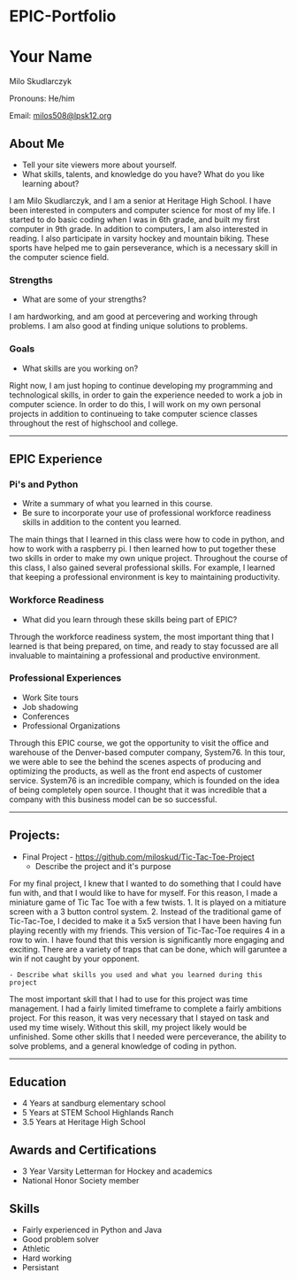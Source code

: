 # EPIC-Portfolio

# Your Name

Milo Skudlarczyk

Pronouns: He/him

Email: milos508@lpsk12.org

## About Me
* Tell your site viewers more about yourself.
* What skills, talents, and knowledge do you have? What do you like learning about?

I am Milo Skudlarczyk, and I am a senior at Heritage High School. I have been interested in computers and computer science for most of my life. I started to do basic coding when I was in 6th grade, and built my first computer in 9th grade. In addition to computers, I am also interested in reading. I also participate in varsity hockey and mountain biking. These sports have helped me to gain perseverance, which is a necessary skill in the computer science field.
### Strengths
- What are some of your strengths?

I am hardworking, and am good at percevering and working through problems. I am also good at finding unique solutions to problems.

### Goals
- What skills are you working on?

Right now, I am just hoping to continue developing my programming and technological skills, in order to gain the experience needed to work a job in computer science. In order to do this, I will work on my own personal projects in addition to continueing to take computer science classes throughout the rest of highschool and college.

---
## EPIC Experience

### Pi's and Python
* Write a summary of what you learned in this course.  
* Be sure to incorporate your use of professional workforce readiness skills in addition to the content you learned.

The main things that I learned in this class were how to code in python, and how to work with a raspberry pi. I then learned how to put together these two skills in order to make my own unique project. Throughout the course of this class, I also gained several professional skills. For example, I learned that keeping a professional environment is key to maintaining productivity.

### Workforce Readiness

- What did you learn through these skills being part of EPIC?

Through the workforce readiness system, the most important thing that I learned is that being prepared, on time, and ready to stay focussed are all invaluable to maintaining a professional and productive environment.

### Professional Experiences
- Work Site tours
- Job shadowing
- Conferences
- Professional Organizations

Through this EPIC course, we got the opportunity to visit the office and warehouse of the Denver-based computer company, System76. In this tour, we were able to see the behind the scenes aspects of producing and optimizing the products, as well as the front end aspects of customer service. System76 is an incredible company, which is founded on the idea of being completely open source. I thought that it was incredible that a company with this business model can be so successful.

---
## Projects: 
- Final Project - https://github.com/miloskud/Tic-Tac-Toe-Project
	 - Describe the project and it's purpose
 
For my final project, I knew that I wanted to do something that I could have fun with, and that I would like to have for myself. For this reason, I made a miniature game of Tic Tac Toe with a few twists. 1. It is played on a mitiature screen with a 3 button control system. 2. Instead of the traditional game of Tic-Tac-Toe, I decided to make it a 5x5 version that I have been having fun playing recently with my friends. This version of Tic-Tac-Toe requires 4 in a row to win. I have found that this version is significantly more engaging and exciting. There are a variety of traps that can be done, which will garuntee a win if not caught by your opponent.

	- Describe what skills you used and what you learned during this project

The most important skill that I had to use for this project was time management. I had a fairly limited timeframe to complete a fairly ambitions project. For this reason, it was very necessary that I stayed on task and used my time wisely. Without this skill, my project likely would be unfinished. Some other skills that I needed were perceverance, the ability to solve problems, and a general knowledge of coding in python.


---

## Education

- 4 Years at sandburg elementary school
- 5 Years at STEM School Highlands Ranch
- 3.5 Years at Heritage High School
## Awards and Certifications

- 3 Year Varsity Letterman for Hockey and academics
- National Honor Society member
## Skills

- Fairly experienced in Python and Java
- Good problem solver
- Athletic
- Hard working
- Persistant
